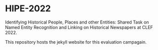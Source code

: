 # HIPE-2022
Identifying Historical People, Places and other Entities: Shared Task on Named Entity Recognition and Linking on Historical Newspapers at CLEF 2022.

This repository hosts the jekyll website for this evaluation campagain.
